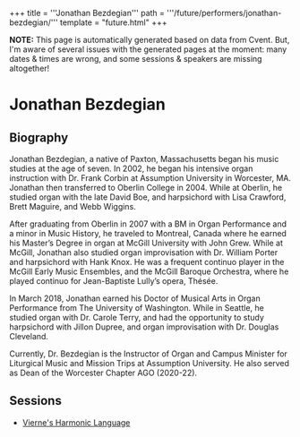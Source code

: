 +++
title = '''Jonathan Bezdegian'''
path = '''/future/performers/jonathan-bezdegian/'''
template = "future.html"
+++

<p class="todo">
<strong>NOTE:</strong> This page is automatically generated based on data from Cvent.
But, I'm aware of several issues with the generated pages at the moment:
many dates & times are wrong, and some sessions & speakers are missing altogether!
</p>

<h1>Jonathan Bezdegian</h1>
<h2>Biography</h2>
<p>Jonathan Bezdegian, a native of Paxton, Massachusetts began his music studies at the age of seven. In 2002, he began his intensive organ instruction with Dr. Frank Corbin at Assumption University in Worcester, MA. Jonathan then transferred to Oberlin College in 2004. While at Oberlin, he studied organ with the late David Boe, and harpsichord with Lisa Crawford, Brett Maguire, and Webb Wiggins.

After graduating from Oberlin in 2007 with a BM in Organ Performance and a minor in Music History, he traveled to Montreal, Canada where he earned his Master’s Degree in organ at McGill University with John Grew. While at McGill, Jonathan also studied organ improvisation with Dr. William Porter and harpsichord with Hank Knox. He was a frequent continuo player in the McGill Early Music Ensembles, and the McGill Baroque Orchestra, where he played continuo for Jean-Baptiste Lully’s opera, Thésée.

In March 2018, Jonathan earned his Doctor of Musical Arts in Organ Performance from The University of Washington. While in Seattle, he studied organ with Dr. Carole Terry, and had the opportunity to study harpsichord with Jillon Dupree, and organ improvisation with Dr. Douglas Cleveland.

Currently, Dr. Bezdegian is the Instructor of Organ and Campus Minister for Liturgical Music and Mission Trips at Assumption University. He also served as Dean of the Worcester Chapter AGO (2020-22).</p>
<h2>Sessions</h2>
<ul><li><a href="/future/sessions/vierne-s-harmonic-language/">Vierne's Harmonic Language</a></li>

